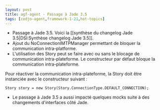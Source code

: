 ```yaml
---
layout: post
title: agf-agent - Passage à Jade 3.5
tags: [codjo-agent,framework-1-21,hot-topics]
---
```

- Passage à Jade 3.5. Voici la [[synthèse du changelog Jade 3.5|DSI:Synthèse changelog Jade 3.5]].
- Ajout du NoConnectionIMTPManager permettant de bloquer la communication intra-platforme.
- L'utilisation des Story peut se faire avec ou sans le blocage de communication intra-plateforme. Le constructeur par défaut bloque la communication intra-plateforme.

Pour réactiver la communication intra-plateforme, la Story doit être instanciée avec le constructeur suivant :
```
Story story = new Story(Story.ConnectionType.DEFAULT_CONNECTION);
```

- Le passage à Jade 3.5 a aussi impacté quelques mocks suite à des changements d'interfaces côté Jade.
